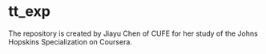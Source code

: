 tt_exp
======

The repository is created by Jiayu Chen of CUFE for her study of the Johns Hopskins Specialization on Coursera.
